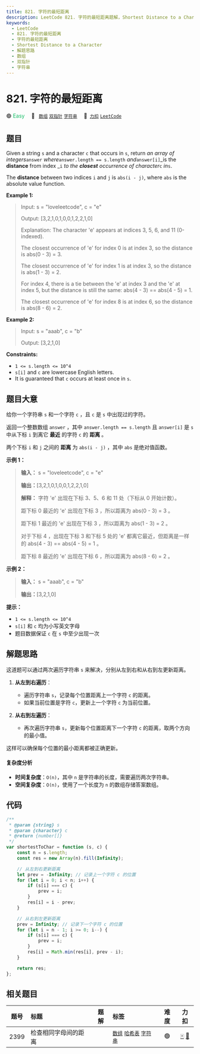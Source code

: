 ```yaml
---
title: 821. 字符的最短距离
description: LeetCode 821. 字符的最短距离题解，Shortest Distance to a Character，包含解题思路、复杂度分析以及完整的 JavaScript 代码实现。
keywords:
  - LeetCode
  - 821. 字符的最短距离
  - 字符的最短距离
  - Shortest Distance to a Character
  - 解题思路
  - 数组
  - 双指针
  - 字符串
---
```


# 821. 字符的最短距离

🟢 <font color=#15bd66>Easy</font>&emsp; 🔖&ensp; [`数组`](/tag/array.md) [`双指针`](/tag/two-pointers.md) [`字符串`](/tag/string.md)&emsp; 🔗&ensp;[`力扣`](https://leetcode.cn/problems/shortest-distance-to-a-character) [`LeetCode`](https://leetcode.com/problems/shortest-distance-to-a-character)

## 题目

Given a string `s` and a character `c` that occurs in `s`, return _an array of
integers_`answer` _where_`answer.length == s.length` _and_`answer[i]`_is
the **distance** from index _`i` _to the **closest** occurrence of character_`c` _in_`s`.

The **distance** between two indices `i` and `j` is `abs(i - j)`, where `abs`
is the absolute value function.

**Example 1:**

> Input: s = "loveleetcode", c = "e"
>
> Output: [3,2,1,0,1,0,0,1,2,2,1,0]
>
> Explanation: The character 'e' appears at indices 3, 5, 6, and 11 (0-indexed).
>
> The closest occurrence of 'e' for index 0 is at index 3, so the distance is abs(0 - 3) = 3.
>
> The closest occurrence of 'e' for index 1 is at index 3, so the distance is abs(1 - 3) = 2.
>
> For index 4, there is a tie between the 'e' at index 3 and the 'e' at index 5, but the distance is still the same: abs(4 - 3) == abs(4 - 5) = 1.
>
> The closest occurrence of 'e' for index 8 is at index 6, so the distance is abs(8 - 6) = 2.

**Example 2:**

> Input: s = "aaab", c = "b"
>
> Output: [3,2,1,0]

**Constraints:**

- `1 <= s.length <= 10^4`
- `s[i]` and `c` are lowercase English letters.
- It is guaranteed that `c` occurs at least once in `s`.

## 题目大意

给你一个字符串 `s` 和一个字符 `c` ，且 `c` 是 `s` 中出现过的字符。

返回一个整数数组 `answer` ，其中 `answer.length == s.length` 且 `answer[i]` 是 `s` 中从下标 `i`
到离它 **最近** 的字符 `c` 的 **距离** 。

两个下标 `i` 和 `j` 之间的 **距离** 为 `abs(i - j)` ，其中 `abs` 是绝对值函数。

**示例 1：**

> **输入：** s = "loveleetcode", c = "e"
>
> **输出：**[3,2,1,0,1,0,0,1,2,2,1,0]
>
> **解释：** 字符 'e' 出现在下标 3、5、6 和 11 处（下标从 0 开始计数）。
>
> 距下标 0 最近的 'e' 出现在下标 3 ，所以距离为 abs(0 - 3) = 3 。
>
> 距下标 1 最近的 'e' 出现在下标 3 ，所以距离为 abs(1 - 3) = 2 。
>
> 对于下标 4 ，出现在下标 3 和下标 5 处的 'e' 都离它最近，但距离是一样的 abs(4 - 3) == abs(4 - 5) = 1 。
>
> 距下标 8 最近的 'e' 出现在下标 6 ，所以距离为 abs(8 - 6) = 2 。

**示例 2：**

> **输入：** s = "aaab", c = "b"
>
> **输出：**[3,2,1,0]

**提示：**

- `1 <= s.length <= 10^4`
- `s[i]` 和 `c` 均为小写英文字母
- 题目数据保证 `c` 在 `s` 中至少出现一次

## 解题思路

这道题可以通过两次遍历字符串 `s` 来解决，分别从左到右和从右到左更新距离。

1. **从左到右遍历**：

   - 遍历字符串 `s`，记录每个位置距离上一个字符 `c` 的距离。
   - 如果当前位置是字符 `c`，更新上一个字符 `c` 为当前位置。

2. **从右到左遍历**：
   - 再次遍历字符串 `s`，更新每个位置距离下一个字符 `c` 的距离，取两个方向的最小值。

这样可以确保每个位置的最小距离都被正确更新。

#### 复杂度分析

- **时间复杂度**：`O(n)`，其中 `n` 是字符串的长度，需要遍历两次字符串。
- **空间复杂度**：`O(n)`，使用了一个长度为 `n` 的数组存储答案数组。

## 代码

```javascript
/**
 * @param {string} s
 * @param {character} c
 * @return {number[]}
 */
var shortestToChar = function (s, c) {
	const n = s.length;
	const res = new Array(n).fill(Infinity);

	// 从左到右更新距离
	let prev = -Infinity; // 记录上一个字符 c 的位置
	for (let i = 0; i < n; i++) {
		if (s[i] === c) {
			prev = i;
		}
		res[i] = i - prev;
	}

	// 从右到左更新距离
	prev = Infinity; // 记录下一个字符 c 的位置
	for (let i = n - 1; i >= 0; i--) {
		if (s[i] === c) {
			prev = i;
		}
		res[i] = Math.min(res[i], prev - i);
	}

	return res;
};
```

## 相关题目

<!-- prettier-ignore -->
| 题号 | 标题 | 题解 | 标签 | 难度 | 力扣 |
| :------: | :------ | :------: | :------ | :------: | :------: |
| 2399 | 检查相同字母间的距离 |  |  [`数组`](/tag/array.md) [`哈希表`](/tag/hash-table.md) [`字符串`](/tag/string.md) | 🟢 | [🀄️](https://leetcode.cn/problems/check-distances-between-same-letters) [🔗](https://leetcode.com/problems/check-distances-between-same-letters) |